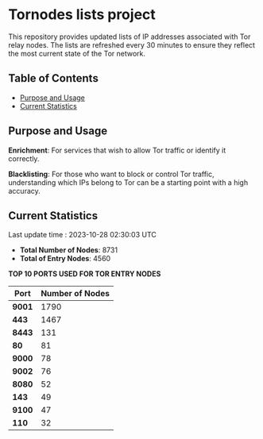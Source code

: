 # Tornodes lists project

This repository provides updated lists of IP addresses associated with Tor relay nodes. The lists are refreshed every 30 minutes to ensure they reflect the most current state of the Tor network.

## Table of Contents

- [Purpose and Usage](#purpose-and-usage)
- [Current Statistics](#current-statistics)


## Purpose and Usage

**Enrichment**: For services that wish to allow Tor traffic or identify it correctly.

**Blacklisting**: For those who want to block or control Tor traffic, understanding which IPs belong to Tor can be a starting point with a high accuracy.

## Current Statistics

Last update time : 2023-10-28 02:30:03 UTC

- **Total Number of Nodes**: 8731
- **Total of Entry Nodes**: 4560

**TOP 10 PORTS USED FOR TOR ENTRY NODES**

| **Port** | **Number of Nodes** |
|------|-----------------|
| **9001**   | 1790  |
| **443**   | 1467  |
| **8443**   | 131  |
| **80**   | 81  |
| **9000**   | 78  |
| **9002**   | 76  |
| **8080**   | 52  |
| **143**   | 49  |
| **9100**   | 47  |
| **110**   | 32  |

